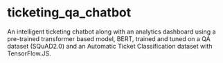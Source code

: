 # ticketing_qa_chatbot
An intelligent ticketing chatbot along with an analytics dashboard using a pre-trained transformer based model, BERT, trained and tuned on a QA dataset (SQuAD2.0) and an Automatic Ticket Classification dataset with TensorFlow.JS.
